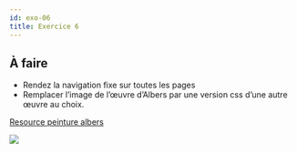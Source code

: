 ```yaml
---
id: exo-06
title: Exercice 6
---
```


## À faire

- Rendez la navigation fixe sur toutes les pages
- Remplacer l’image de l’œuvre d’Albers par une version css d’une autre œuvre au choix.

[Resource peinture albers](https://www.google.be/search?q=albers+painting+squares&tbm=isch&tbs=rimg:CW8FL7m2clmHIjjDach_1HqACUwrD5v6yGhsr3evBu9wZEeO3Z9Z-ILYpgekNcd5zsSCtKeCvbmRhdsz33knzbpsAWyoSCcNpyH8eoAJTEWhW22g-4zPDKhIJCsPm_1rIaGysRCnq-gpvgxP0qEgnd68G73BkR4xHaiM54qJYxoSoSCbdn1n4gtimBET0EyVLo9JVFKhIJ6Q1x3nOxIK0R3vzV2irOz5EqEgkp4K9uZGF2zBG8tAePneol-yoSCffeSfNumwBbEfw_1REDeSEMi&tbo=u&sa=X&ved=2ahUKEwjQrfXx0aDhAhUywAIHHYw2CiIQ9C96BAgBEBs&biw=1280&bih=1310&dpr=2)

![](/cours_web_2e/img/exercices/exo-06/exo-06.jpg)
